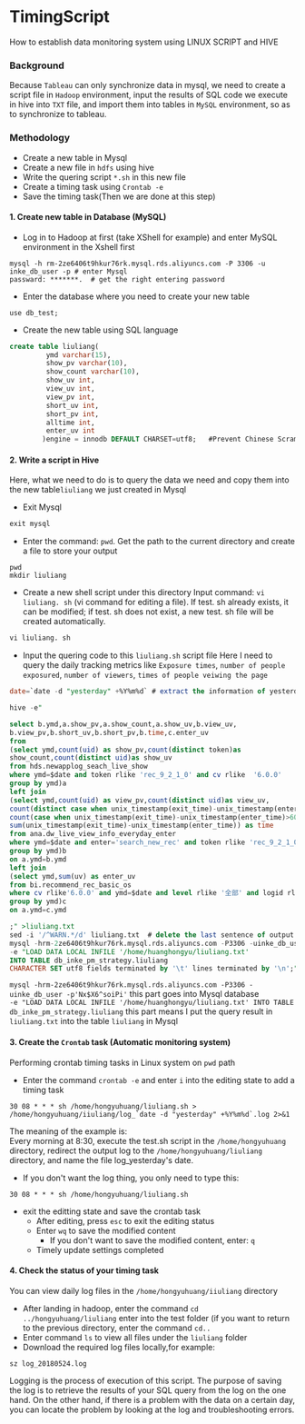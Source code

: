 # TimingScript
How to establish data monitoring system using LINUX SCRIPT and HIVE

### Background
Because `Tableau` can only synchronize data in mysql, we need to create a script file in `Hadoop` environment, input the results of SQL code we execute in hive into `TXT` file, and import them into tables in `MySQL` environment, so as to synchronize to tableau.

### Methodology
   * Create a new table in Mysql
   * Create a new file in `hdfs` using hive 
   * Write the quering script `*.sh` in this new file
   * Create a timing task using `Crontab -e`
   * Save the timing task(Then we are done at this step)
      
#### 1. Create new table in Database (MySQL)
  * Log in to Hadoop at first (take XShell for example) and enter MySQL environment in the Xshell first
  ```Linux
  mysql -h rm-2ze6406t9hkur76rk.mysql.rds.aliyuncs.com -P 3306 -u inke_db_user -p # enter Mysql
passward: *******.  # get the right entering password 
  ```
  * Enter the database where you need to create your new table 
  ```Linux
  use db_test; 
  ```
  * Create the new table using SQL language
  ```SQL
  create table liuliang( 
           ymd varchar(15),
           show_pv varchar(10),
           show_count varchar(10),
           show_uv int,
           view_uv int,
           view_pv int,
           short_uv int,
           short_pv int,
           alltime int,
           enter_uv int
          )engine = innodb DEFAULT CHARSET=utf8;   #Prevent Chinese Scrambling
   ```
   
#### 2. Write a script in Hive
Here, what we need to do is to query the data we need and copy them into the new table`liuliang` we just created in Mysql
  * Exit Mysql
  ```SQL
  exit mysql
  ```
  * Enter the command: `pwd`. Get the path to the current directory and create a file to store your output
  ```LINUX
  pwd
  mkdir liuliang
  ```
  
  * Create a new shell script under this directory
Input command: `vi liuliang. sh` (vi command for editing a file). If test. sh already exists, it can be modified; if test. sh does not exist, a new test. sh file will be created automatically.
 ```SQL
 vi liuliang. sh
 ```
  * Input the quering code to this `liuliang.sh` script file
 Here I need to query the daily tracking metrics like `Exposure times`, `number of people exposured`, `number of viewers`, `times of people veiwing the page` 
 ```SQL
 date=`date -d "yesterday" +%Y%m%d` # extract the information of yesterday

hive -e"

select b.ymd,a.show_pv,a.show_count,a.show_uv,b.view_uv,
b.view_pv,b.short_uv,b.short_pv,b.time,c.enter_uv
from
(select ymd,count(uid) as show_pv,count(distinct token)as 
show_count,count(distinct uid)as show_uv
from hds.newapplog_seach_live_show
where ymd=$date and token rlike 'rec_9_2_1_0' and cv rlike  '6.0.0' 
group by ymd)a
left join
(select ymd,count(uid) as view_pv,count(distinct uid)as view_uv,
count(distinct case when unix_timestamp(exit_time)-unix_timestamp(enter_time)>60 then uid end) as short_uv,
count(case when unix_timestamp(exit_time)-unix_timestamp(enter_time)>60 then uid end) as short_pv,
sum(unix_timestamp(exit_time)-unix_timestamp(enter_time)) as time
from ana.dw_live_view_info_everyday_enter
where ymd=$date and enter='search_new_rec' and token rlike 'rec_9_2_1_0' and cv rlike  '6.0.0'
group by ymd)b
on a.ymd=b.ymd
left join
(select ymd,sum(uv) as enter_uv
from bi.recommend_rec_basic_os 
where cv rlike'6.0.0' and ymd=$date and level rlike '全部' and logid rlike 'all'
group by ymd)c
on a.ymd=c.ymd

;" >liuliang.txt          
sed -i '/^WARN.*/d' liuliang.txt  # delete the last sentence of output containing 'warning....'
mysql -hrm-2ze6406t9hkur76rk.mysql.rds.aliyuncs.com -P3306 -uinke_db_user -p'Nx$X6^soiPi' 
-e "LOAD DATA LOCAL INFILE '/home/huanghongyu/liuliang.txt' 
INTO TABLE db_inke_pm_strategy.liuliang 
CHARACTER SET utf8 fields terminated by '\t' lines terminated by '\n';"    
```
`mysql -hrm-2ze6406t9hkur76rk.mysql.rds.aliyuncs.com -P3306 -uinke_db_user -p'Nx$X6^soiPi'` this part goes into Mysql database<br>
`-e "LOAD DATA LOCAL INFILE '/home/huanghongyu/liuliang.txt' INTO TABLE db_inke_pm_strategy.liuliang` this part means I put the query result in `liuliang.txt` into the table `liuliang` in Mysql

#### 3. Create the `Crontab` task (Automatic monitoring system)
Performing crontab timing tasks in Linux system on `pwd` path 
  * Enter the command `crontab -e` and enter `i` into the editing state to add a timing task
  ```LINUX
  30 08 * * * sh /home/hongyuhuang/liuliang.sh > 
  /home/hongyuhuang/iiuliang/log_`date -d "yesterday" +%Y%m%d`.log 2>&1
  ```
The meaning of the example is:<br>
Every morning at 8:30, execute the test.sh script in the `/home/hongyuhuang` directory, redirect the output log to the `/home/hongyuhuang/liuliang` directory, and name the file log_yesterday's date.
  * If you don't want the log thing, you only need to type this:
  ```LINUX
  30 08 * * * sh /home/hongyuhuang/liuliang.sh
  ```
  * exit the editting state and save the crontab task
    * After editing, press `esc` to exit the editing status
    * Enter `wq` to save the modified content
      * If you don't want to save the modified content, enter: `q`
    * Timely update settings completed
 
 #### 4. Check the status of your timing task
You can view daily log files in the `/home/hongyuhuang/iiuliang` directory
  * After landing in hadoop, enter the command `cd ../hongyuhuang/liuliang` 
  enter into the test folder (if you want to return to the previous directory, enter the command `cd..`
  * Enter command `ls` to view all files under the `liuliang` folder
  * Download the required log files locally,for example: 
  ```linux
  sz log_20180524.log
  ```
Logging is the process of execution of this script. The purpose of saving the log is to retrieve the results of your SQL query from the log on the one hand. On the other hand, if there is a problem with the data on a certain day, you can locate the problem by looking at the log and troubleshooting errors.
  



